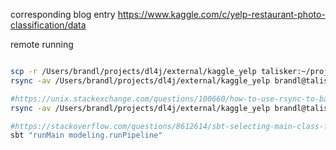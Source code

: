 
corresponding blog entry https://www.kaggle.com/c/yelp-restaurant-photo-classification/data

remote running
```bash

scp -r /Users/brandl/projects/dl4j/external/kaggle_yelp talisker:~/projects/deep_learning/dl4j/jkaggle_yelp
rsync -av /Users/brandl/projects/dl4j/external/kaggle_yelp brandl@talisker:/projects/brandl/deep_learning/dl4j/jkaggle_yelp

#https://unix.stackexchange.com/questions/100660/how-to-use-rsync-to-backup-a-directory-without-git-subdirectory
rsync -av /Users/brandl/projects/dl4j/external/kaggle_yelp brandl@talisker:/projects/brandl/deep_learning/dl4j/jkaggle_yelp

#https://stackoverflow.com/questions/8612614/sbt-selecting-main-class-for-running
sbt "runMain modeling.runPipeline"
```